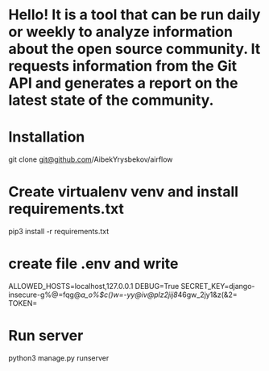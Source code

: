 # Hello! It is a tool that can be run daily or weekly to analyze information about the open source community. It requests information from the Git API and generates a report on the latest state of the community.

# Installation 
git clone git@github.com/AibekYrysbekov/airflow

# Create virtualenv venv and install requirements.txt
pip3 install -r requirements.txt


# create file .env and write 

ALLOWED_HOSTS=localhost,127.0.0.1
DEBUG=True
SECRET_KEY=django-insecure-g%@=fqg@*a_o%$c()w=-yy@iv@plz2jij8*46gw_2jy1&z(&2=
TOKEN=<your token>

# Run server 
python3 manage.py runserver
